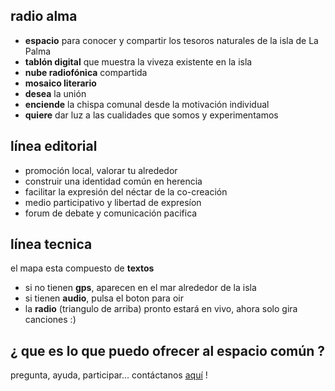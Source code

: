 
## radio alma
- **espacio** para conocer y compartir los tesoros naturales de la isla de La Palma
- **tablón digital** que muestra la viveza existente en la isla
- **nube radiofónica** compartida
- **mosaico literario**
- **desea** la unión
- **enciende** la chispa comunal desde la motivación individual
- **quiere** dar luz a las cualidades que somos y experimentamos

## línea editorial
- promoción local, valorar tu alrededor
- construir una identidad común en herencia
- facilitar la expresión del néctar de la co-creación
- medio participativo y libertad de expresíon
- forum de debate y comunicación pacifica

## línea tecnica
el mapa esta compuesto de **textos**
- si no tienen **gps**, aparecen en el mar alrededor de la isla
- si tienen **audio**, pulsa el boton para oir
- la **radio** (triangulo de arriba) pronto estará en vivo, ahora solo gira canciones :)

## ¿ que es lo que puedo ofrecer al espacio común ?

pregunta, ayuda, participar... contáctanos [aquí](mailto:alma.palma.radio@gmail.com) !
